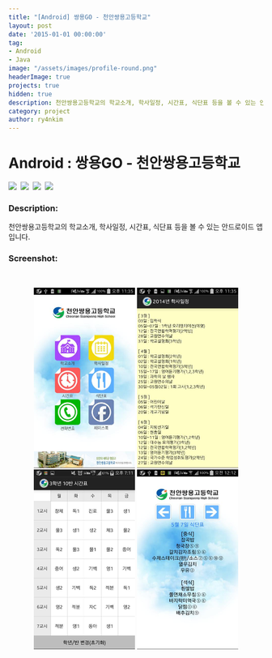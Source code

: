 ```yaml
---
title: "[Android] 쌍용GO - 천안쌍용고등학교"
layout: post
date: '2015-01-01 00:00:00'
tag:
- Android
- Java
image: "/assets/images/profile-round.png"
headerImage: true
projects: true
hidden: true
description: 천안쌍용고등학교의 학교소개, 학사일정, 시간표, 식단표 등을 볼 수 있는 안드로이드 앱입니다.
category: project
author: ry4nkim
---
```


# Android : 쌍용GO - 천안쌍용고등학교

<p>
  <img src="https://img.shields.io/badge/Android-6bd388?style=flat-square&logo=Android&logoColor=white"/>&nbsp;
  <img src="https://img.shields.io/badge/Java-d33830?style=flat-square&logo=Java&logoColor=white"/>&nbsp;
  <img src="https://img.shields.io/badge/PHP-7378aa?style=flat-square&logo=php&logoColor=white"/>&nbsp;
  <img src="https://img.shields.io/badge/MySQL-2d6e8e?style=flat-square&logo=MySQL&logoColor=white"/>&nbsp;
</p>

### Description:
천안쌍용고등학교의 학교소개, 학사일정, 시간표, 식단표 등을 볼 수 있는 안드로이드 앱입니다.

### Screenshot:
<br>
<p align="center">
  <img src="/assets/images/android-ssangyoung-high-school/1.jpg" width="200">
  <img src="/assets/images/android-ssangyoung-high-school/3.jpg" width="200">
  <img src="/assets/images/android-ssangyoung-high-school/4.jpg" width="200">
  <img src="/assets/images/android-ssangyoung-high-school/5.jpg" width="200">
</p>
<br>